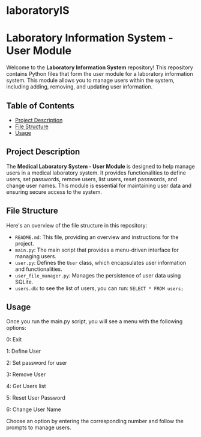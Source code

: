 # laboratoryIS
# Laboratory Information System - User Module

Welcome to the **Laboratory Information System** repository! This repository contains Python files that form the user module for a laboratory information system. This module allows you to manage users within the system, including adding, removing, and updating user information.

## Table of Contents

- [Project Description](#project-description)
- [File Structure](#file-structure)
- [Usage](#usage)

## Project Description

The **Medical Laboratory System - User Module** is designed to help manage users in a medical laboratory system. It provides functionalities to define users, set passwords, remove users, list users, reset passwords, and change user names. This module is essential for maintaining user data and ensuring secure access to the system.

## File Structure

Here's an overview of the file structure in this repository:


- `README.md`: This file, providing an overview and instructions for the project.
- `main.py`: The main script that provides a menu-driven interface for managing users.
- `user.py`: Defines the `User` class, which encapsulates user information and functionalities.
- `user_file_manager.py`: Manages the persistence of user data using SQLite.
- `users.db`: to see the list of users, you can run: ``` SELECT * FROM users; ```

## Usage

Once you run the main.py script, you will see a menu with the following options:

0: Exit

1: Define User

2: Set password for user

3: Remove User

4: Get Users list

5: Reset User Password

6: Change User Name

Choose an option by entering the corresponding number and follow the prompts to manage users.
